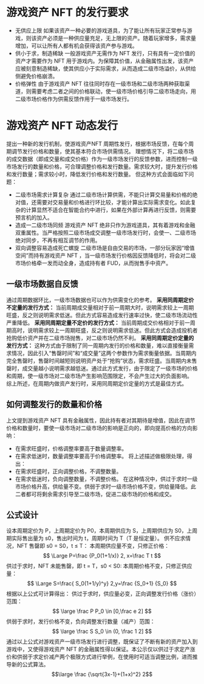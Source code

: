 # 游戏资产 NFT 的发行要求
* 无供应上限
如果该资产一种必要的游戏道具，为了能让所有玩家正常参与游戏，则该资产必须是一种供应量充足，无上限的资产。随着玩家增多，需求量增加，可以让所有人都有机会获得该资产参与游戏。
* 供小于求，制造稀缺
一般游戏资产无需作为 NFT 发行，只有具有一定价值的资产才需要作为 NFT 用于游戏内。为保障其价值，从金融属性出发，该资产应被刻意制造稀缺，使其供应小于实际需求，从而造成二级市场溢价，从供给侧避免价格崩溃。
* 价格弹性
由于游戏资产 NFT 往往同时存在一级市场和二级市场两种获取渠道，则需要考虑二者之间的价格联动，使一级市场价格引导二级市场走向，用二级市场价格作为供需反馈作用于一级市场发行。
# 游戏资产 NFT 动态发行
提出一种新的发行机制，使游戏资产NFT 周期性发行，根据市场反馈，在每个周期调节发行价格和数量，使其基本符合市场供需情况。
理想情况下，将二级市场的成交数据（即成交量和成交价格）作为一级市场发行的反馈参数，进而控制一级市场发行的数量和价格，可合理调整价格和发行数量。需求较大时，提升发行价格和发行数量；需求较小时，降低发行价格和发行数量。
但这种方式会面临如下问题：
* 二级市场需求计算复杂
    通过二级市场计算供需，不能只计算交易量和价格的绝对值，还需要对交易量和价格进行环比较，才能计算出实际需求变化。如此复杂的计算显然不适合在智能合约中进行，如果在外部计算再进行反馈，则需要预言机的加入。
* 造成一二级市场同频
    游戏资产 NFT 绝非只作为游戏道具，其有着游戏和金融双重属性。当严格按照二级市场成交调整一级市场发行时，会使一、二级市场绝对同步，不再有相互调节的作用。
* 双向调整容易造成死亡螺旋
    二级市场是自由交易的市场，一部分玩家因“增值空间”而持有游戏资产 NFT ，当一级市场发行价格因反馈降低时，将会对二级市场价格牵一发而动全身，造成持有者 FUD，从而抛售手中资产。
## 一级市场数据自反馈
通过周期数据环比，一级市场数据也可以作为供需变化的参考。
**采用同周期定价不定量的发行方式：**
当前周期成交量相对于前一周期大时，说明需求较上一周期旺盛，反之则说明需求低迷。但此方式容易造成发行速率过快，使二级市场流动性严重降低。
**采用同周期定量不定价的发行方式：**
当前周期成交价格相对于前一周期高时，说明需求较上一周期旺盛，反之则说明需求低迷。但此方式会造成投机者抢购低价资产并在二级市场抛售，对二级市场仍然不利。
**采用同周期定价定量的发行方式：**
这种方式由于限制了同一周期内发行的价格和数量，难以直接衡量需求情况，因此引入“售罄时间”和“成交量”这两个参数作为需求衡量依据。当周期内完全售罄时，售罄时间越短则说明资产处于“抢购”状态，需求旺盛。当周期内未售罄时，成交量越小说明需求越低迷。通过此方式发行，由于限定了一级市场的价格和周期，使一级市场对二级市场产生影响范围限定，不会产生过大的负面影响。
综上所述，在周期内做资产发行时，采用同周期定价定量的方式是最佳方式。
## 如何调整发行的数量和价格
上文提到游戏资产 NFT 具有金融属性，因此持有者对其期待是增值，因此在调节价格和数量时，要使一级市场对二级市场的影响是正向的，即向提高价格的方向影响：
* 在需求旺盛时，价格调整率要高于数量调整率。
* 在需求低迷时，数量调整率要高于价格调整率。
将上述描述做极限处理，得出：
* 在需求旺盛时，正向调整价格，不调整数量。
* 在需求低迷时，负向调整数量，不调整价格。
在这种情况中，供过于求时一级市场价格升高，供给量不变。供弱于求时一级市场价格不变，供给量降低。此二者都可将剩余需求引导至二级市场，促进二级市场的价格和成交。
## 公式设计
设本周期定价为 P，上周期定价为 P0，本周期供应为 S，上周期供应为 S0，上周期实际售出量为 s0，售出时间为 t，周期时间为 T（T 是恒定量）。
供不应求情况，NFT 售罄即 s0 = S0，t ≤ T：
本周期供应量不变，只修正价格：
$$ \Large P=\frac {P_0(1+1/x)} 2, x=\frac T t $$
供过于求时，NFT 未能售罄，即 t = T，s0 < S0:
本周期价格不变，只修正供应量：
$$ \Large S=\frac{ S_0(1+1/y)^y} 2,y=\frac {S_0+1} {S_0} $$
根据以上公式可计算得出：
供过于求时，供应量必变，正向调整发行价格（涨价）范围：
$$ \large \frac P P_0 \in [0,\frac e 2] $$
供弱于求时，发行价格不变，负向调整发行数量（减产）范围：
$$ \large \frac S S_0 \in (0, \frac 1 2] $$
通过以上公式对游戏资产一级市场发行进行调整，既保证了不断有新的资产加入到游戏中，又使得游戏资产 NFT 的金融属性得以保证。本公示仅以供过于求定产涨价和供弱于求定价减产两个极限方式进行举例，在使用时可适当调整比例，进而推导新的公式算法。
$$\large \frac {\sqrt{3x-1}+(1+x)^2} 2$$
